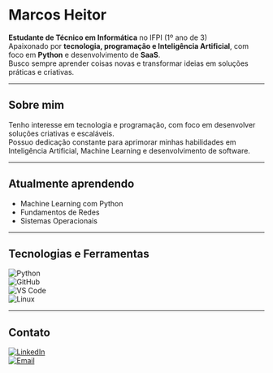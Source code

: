 # Marcos Heitor

**Estudante de Técnico em Informática** no IFPI (1º ano de 3)  
Apaixonado por **tecnologia, programação e Inteligência Artificial**, com foco em **Python** e desenvolvimento de **SaaS**.  
Busco sempre aprender coisas novas e transformar ideias em soluções práticas e criativas.

---

## Sobre mim
Tenho interesse em tecnologia e programação, com foco em desenvolver soluções criativas e escaláveis.  
Possuo dedicação constante para aprimorar minhas habilidades em Inteligência Artificial, Machine Learning e desenvolvimento de software.

---

## Atualmente aprendendo
- Machine Learning com Python  
- Fundamentos de Redes  
- Sistemas Operacionais  

---

## Tecnologias e Ferramentas

![Python](https://img.shields.io/badge/Python-3776AB?style=for-the-badge&logo=python&logoColor=white)  
![GitHub](https://img.shields.io/badge/GitHub-181717?style=for-the-badge&logo=github&logoColor=white)  
![VS Code](https://img.shields.io/badge/VS%20Code-007ACC?style=for-the-badge&logo=visual-studio-code&logoColor=white)  
![Linux](https://img.shields.io/badge/Linux-FCC624?style=for-the-badge&logo=linux&logoColor=black)

---

## Contato

[![LinkedIn](https://img.shields.io/badge/LinkedIn-0A66C2?style=for-the-badge&logo=linkedin&logoColor=white)](https://www.linkedin.com/in/marcos-heitor-552204228)  
[![Email](https://img.shields.io/badge/Email-0078D4?style=for-the-badge&logo=gmail&logoColor=white)](mailto:marcosheeitor2@gmail.com)
